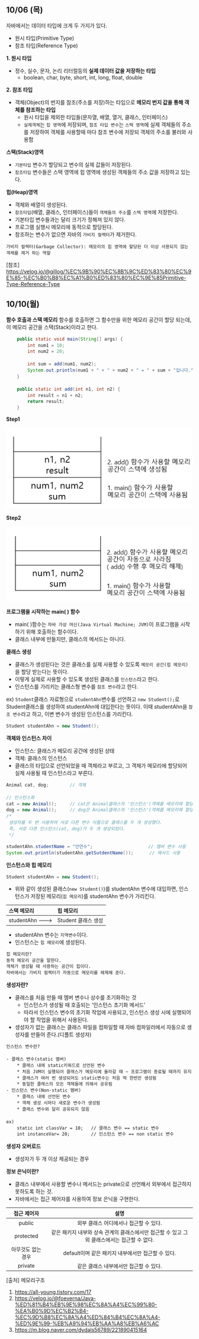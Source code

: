 10/06 (목)
--
자바에서는 데이터 타입에 크게 두 가지가 있다.
- 원시 타입(Primitive Type)
- 참조 타입(Reference Type)

**1. 원시 타입**
- 정수, 실수, 문자, 논리 리터럴등의 **실제 데이터 값을 저장하는 타입**
    - boolean, char, byte, short, int, long, float, double

**2. 참조 타입**
- 객체(Object)의 번지를 참조(주소를 저장)하는 타입으로 **메모리 번지 값을 통해 객체를 참조하는 타입**
    - 원시 타입을 제외한 타입들(문자열, 배열, 열거, 클래스, 인터페이스)
    - `실제객체`는 `힙 영역`에 저장되며, `참조 타입 변수`는 `스택 영역`에 실제 객체들의 주소를 저장하여 객체를 사용할때 마다 참조 변수에 저장되 객체의 주소를 불러와 사용함
    
**스택(Stack)영역**
- `기본타입` 변수가 할당되고 변수의 실제 값들이 저장된다.
- `참조타입` 변수들은 스택 영역에 힙 영역에 생성된 객체들의 주소 값을 저장하고 있는다.

**힙(Heap)영역**
- 객체와 배열이 생성된다.
- `참조타입`(배열, 클래스, 인터페이스)들이 `객체들의 주소`를 `스택 영역`에 저장한다.
- 기본타입 변수들과는 달리 크기가 정해져 있지 않다.
- 프로그램 실행시 메모리에 동적으로 할당된다.
- 참조하는 변수가 없으면 자바의 `가비지 컬렉터`가 제거한다.
```
가비지 컬렉터(Garbage Collector): 메모리의 힙 영역에 할당된 더 이상 사용되지 않는 객체를 제거 하는 역할
```

[참조] https://velog.io/@gillog/%EC%9B%90%EC%8B%9C%ED%83%80%EC%9E%85-%EC%B0%B8%EC%A1%B0%ED%83%80%EC%9E%85Primitive-Type-Reference-Type

10/10(월)
--
**함수 호출과 스택 메모리**
함수를 호출하면 그 함수만을 위한 메모리 공간이 할당 되는데, 이 메모리 공간을 스택(Stack)이라고 한다.

```java
    public static void main(String[] args) {
        int num1 = 10;
        int num2 = 20;

        int sum = add(num1, num2);
        System.out.println(num1 + " + " + num2 + " = " + sum + "입니다.");
    }

    public static int add(int n1, int n2) {
        int result = n1 + n2;
        return result;
    }
```
**Step1**

![img_1.png](../img_1.png)

**Step2**

![img_2.png](../img_2.png)


**프로그램을 시작하는 main( ) 함수**
- main( )함수는 `자바 가상 머신(Java Virtual Machine; JVM)`이 프로그램을 시작하기 위해 호출하는 함수이다.
- 클래스 내부에 만들지만, 클래스의 메서드는 아니다.

**클래스 생성**
- 클래스가 생성된다는 것은 클래스를 실제 사용할 수 있도록 `메모리 공간(힙 메모리)`을 할당 받는다는 뜻이다.
- 이렇게 실제로 사용할 수 있도록 생성된 클래스를 `인스턴스`라고 한다.
- 인스턴스를 가리키는 클래스형 변수를 `참조 변수`라고 한다.

ex)
`Student`클래스 자료형으로 `studentAhn`변수를 선언하고 `new Student();`로 Student클래스를 생성하여 studentAhn에 대입한다는 뜻이다.
이때 studentAhn을 `참조 변수`라고 하고, 이변 변수가 생성된 인스턴스를 가리킨다.
```java
Student studentAhn = new Student();
```

**객체와 인스턴스 차이**
- 인스턴스: 클래스가 메모리 공간에 생성된 상태
- 객체: 클래스의 인스턴스
- 클래스의 타입으로 선언되었을 때 객체라고 부르고, 그 객체가 메모리에 할당되어 실제 사용될 때 인스턴스라고 부른다.
```java
Animal cat, dog;        // 객체

// 인스턴스화
cat = new Animal();     // cat은 Animal클래스의 '인스턴스'(객체를 메모리에 할당)
dog = new Animal();     // dog은 Animal클래스의 '인스턴스'(객체를 메모리에 할당)
/*
 생성자를 두 번 사용하여 서로 다른 변수 이름으로 클래스를 두 개 생성했다.
 즉, 서로 다른 인스턴스(cat, dog)가 두 개 생성되었다.       
 */
```
```java
studentAhn.studentName = "안연수";                     // 멤버 변수 사용
System.out.println(studentAhn.getSutdentName());      // 메서드 사용
```

**인스턴스와 힙 메모리**
```java
Student studentAhn = new Student();
```
- 위와 같이 생성된 클래스(`new Student()`)를 studentAhn 변수에 대입하면, 인스턴스가 저장된 메모리(`힙 메모리`)를 studentAhn 변수가 가리킨다. 

| 스택 메모리 | 힙 메모리 |
|:-----------|:------------------|
| studentAhn ---> | Student 클래스 생성 |
- studentAhn 변수는 `지역변수`이다.
- 인스턴스는 `힙 메모리`에 생성된다.
```dtd
힙 메모리란?
동적 메모리 공간을 말한다.
객체가 생성될 때 사용하는 공간이 힙이다.
자바에서는 가비지 컬렉터가 자동으로 메모리를 헤제해 준다.
```
**생성자란?**
- 클래스를 처음 만들 때 멤버 변수나 상수를 초기화하는 것
  - 인스턴스가 생성될 때 호출되는 '인스턴스 초기화 메서드'
  - 따라서 인스턴스 변수의 초기화 작업에 사용되고, 인스턴스 생성 시에 실행되어야 할 작업을 위해서 사용된다.
- 생성자가 없는 클래스는 클래스 파일을 컴파일할 때 자바 컴파일러에서 자동으로 생성자를 만들어 준다.(디폴트 생성자)
```dtd
인스턴스 변수란?

- 클래스 변수(static 멤버)
    * 클래스 내에 static키워드로 선언된 변수
    * 처음 JVM이 실행되어 클래스가 메모리에 올라갈 때 ~ 프로그램이 종료될 때까지 유지
    * 클래스가 여러 번 생성되어도 static변수는 처음 딱 한번만 생성됨
    * 동일한 클래스의 모든 객체들에 의해서 공유됨
- 인스턴스 변수(Non-static 멤버)
    * 클래스 내에 선언된 변수
    * 객체 생성 시마다 새로운 변수가 생성됨
    * 클래스 변수와 달리 공유되지 않음

ex)
    static int classVar = 10;   // 클래스 변수 == static 변수
    int instanceVar= 20;        // 인스턴스 변수 == non static 변수
```
**생성자 오버로드**
- 생성자가 두 개 이상 제공되는 경우

**정보 은닉이란?**
- 클래스 내부에서 사용할 변수나 메서드는 private으로 선언해서 외부에서 접근하지 못하도록 하는 것.
- 자바에서는 접근 제어자를 사용하여 정보 은닉을 구현한다.

| 접근 제어자 | 설명 |
|:---------:|:---------:|
| public | 외부 클래스 어디에서나 접근할 수 있다. |
| protected | 같은 패키지 내부와 상속 관계의 클래스에서만 접근할 수 있고 그 외 클래스에서는 접근할 수 없다. |
| 아무것도 없는 경우 | default이며 같은 패키지 내부에서만 접근할 수 있다. |
| private | 같은 클래스 내부에서만 접근할 수 있다. |

[출처] 메모리구조<br>
1. https://all-young.tistory.com/17
2. https://velog.io/@foeverna/Java-%ED%81%B4%EB%9E%98%EC%8A%A4%EC%99%80-%EA%B0%9D%EC%B2%B4-%EC%9D%B8%EC%8A%A4%ED%84%B4%EC%8A%A4-%ED%9E%99-%EB%A9%94%EB%AA%A8%EB%A6%AC
3. https://m.blog.naver.com/dydals56789/221890415164
